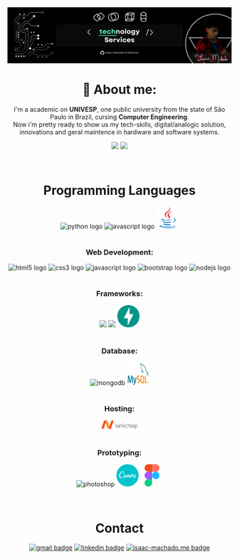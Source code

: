 <div align="center">

<img alt="wallpaper" src="assets/Isaac_Wallpaper.png">
<!-- <img src="https://img.shields.io/badge/GITHub--Stats:%20Isaac-ff007f?&style=flat&logo=github&labelColor=000000&color=4E17BC&" width="400"> -->  

<h1>👤 About me: </h1>

I'm a academic on **UNIVESP**, one public university from the state of São Paulo in Brazil, cursing **Computer Engineering**.  
Now i'm pretty ready to show us my tech-skills, digital/analogic solution, innovations and geral maintence in hardware and software systems.

  <tr>
    <td>
      <img src="https://github-readme-stats.vercel.app/api?username=Isaac-Machado-Profissional&show_icons=true&theme=ayu-mirage&bg_color=00000000&icon_color=59f4b2&title_color=59f4b2&hide_title=true" height="170"/>
    </td>
    <td>
      <img src="https://github-readme-stats.vercel.app/api/top-langs/?username=Isaac-Machado-Profissional&layout=compact&theme=ayu-mirage&bg_color=00000000&icon_color=6A0DAD&title_color=59f4b2" height="170"/>
    </td>
  </tr>

</div>

<br>
<br> 


<div align="center">
<h1>Programming Languages</h1>
  <img alt="python logo" src="https://cdn.jsdelivr.net/gh/devicons/devicon/icons/python/python-original.svg" height="50"/>
  <img alt="javascript logo" src="https://cdn.jsdelivr.net/gh/devicons/devicon/icons/javascript/javascript-original.svg" height="50"/>
  <img alt="java logo" src="https://github.com/devicons/devicon/blob/ca28c779441053191ff11710fe24a9e6c23690d6/icons/java/java-original.svg" height="50"/>
<br>
<br>


<h3>Web Development:</h3>
  <img alt="html5 logo" src="https://cdn.jsdelivr.net/gh/devicons/devicon/icons/html5/html5-original.svg" height="50"/>
  <img alt="css3 logo" src="https://cdn.jsdelivr.net/gh/devicons/devicon/icons/css3/css3-original.svg" height="50"/>
  <img alt="javascript logo" src="https://cdn.jsdelivr.net/gh/devicons/devicon/icons/javascript/javascript-original.svg" height="50"/>
  <img alt="bootstrap logo" src="https://cdn.jsdelivr.net/gh/devicons/devicon/icons/bootstrap/bootstrap-original.svg" height="50"/>
  <img alt="nodejs logo" src="https://cdn.jsdelivr.net/gh/devicons/devicon/icons/nodejs/nodejs-original.svg" height="50"/>
<br>
<br>

<h3>Frameworks:</h3>
 <img src="https://cdn.jsdelivr.net/gh/devicons/devicon@latest/icons/djangorest/djangorest-original.svg" height="50"/>
 <img src="https://cdn.jsdelivr.net/gh/devicons/devicon@latest/icons/express/express-original-wordmark.svg" height="50"/>
 <img alt="fastapi" src="https://github.com/devicons/devicon/blob/master/icons/fastapi/fastapi-original.svg" height="50"/>
<br>
<br>

 
<h3>Database:</h3>
 <img alt="mongodb" src="https://cdn.jsdelivr.net/gh/devicons/devicon/icons/mongodb/mongodb-original.svg" height="50"/>
 <img alt="mysql" src="assets/mysql-logo.png" width="50" height="50"/>
<br>
<br>


<h3>Hosting:</h3>
 <img alt="namecheap "src="assets/Namecheap_Logo.svg" alt="Namecheap logo" height="20" width="80"/>
<br>
<br>

 
<h3>Prototyping:</h3>
 <img alt="photoshop" src="https://cdn.jsdelivr.net/gh/devicons/devicon/icons/photoshop/photoshop-original.svg" height="50"/>
 <img alt="canva" src="https://github.com/devicons/devicon/blob/ca28c779441053191ff11710fe24a9e6c23690d6/icons/canva/canva-original.svg" height="50"/>
 <img alt="figma" src="https://github.com/devicons/devicon/blob/ca28c779441053191ff11710fe24a9e6c23690d6/icons/figma/figma-original.svg" height="50"/>
<br>
<br>
<br>

</div>

<div align="center">
  
<h1>Contact</h1>
  <a href="mailto:isaacmachado.profissional@gmail.com">
  <img src="https://img.shields.io/static/v1?message=Gmail&logo=gmail&label=&color=D14836&logoColor=white&labelColor=&style=for-the-badge" height="35" alt="gmail badge"/></a>

  <a href="https://www.linkedin.com/in/isaac-machado-profissional/?originalSubdomain=br">
  <img src="https://img.shields.io/static/v1?message=LinkedIn&logo=linkedin&label=&color=0077B5&logoColor=white&labelColor=&style=for-the-badge" height="35" alt="linkedin badge"/></a>

  <a href="https://www.isaac-machado.me/">
  <img src="https://img.shields.io/badge/-Isaac%20Machado-FFFFFF?logo=https://raw.githubusercontent.com/Isaac-Machado-Profissional/Isaac-Portfolio/refs/heads/main/Logo.ico&label=&color=642EFE&logoColor=white&labelColor=&style=for-the-badge" height="35" alt="isaac-machado.me badge"/></a>

</div>
